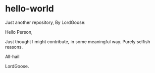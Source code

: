 # hello-world
Just another repository, By LordGoose:

Hello Person,

Just thought I might contribute, in some meaningful way.
Purely selfish reasons.

All-hail

LordGoose.
